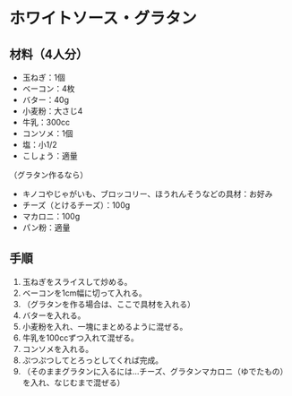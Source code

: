 # ホワイトソース・グラタン


## 材料（4人分）
- 玉ねぎ：1個
- ベーコン：4枚
- バター：40g
- 小麦粉：大さじ4
- 牛乳：300cc
- コンソメ：1個
- 塩：小1/2
- こしょう：適量

（グラタン作るなら）
- キノコやじゃがいも、ブロッコリー、ほうれんそうなどの具材：お好み
- チーズ（とけるチーズ）：100g
- マカロニ：100g
- パン粉：適量


## 手順
1. 玉ねぎをスライスして炒める。
2. ベーコンを1cm幅に切って入れる。
3. （グラタンを作る場合は、ここで具材を入れる）
4. バターを入れる。
5. 小麦粉を入れ、一塊にまとめるように混ぜる。
6. 牛乳を100ccずつ入れて混ぜる。
7. コンソメを入れる。
8. ぷつぷつしてとろっとしてくれば完成。
9. （そのままグラタンに入るには…チーズ、グラタンマカロニ（ゆでたもの）を入れ、なじむまで混ぜる）
